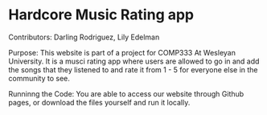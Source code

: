 # Hardcore Music Rating app

Contributors: Darling Rodriguez, Lily Edelman

Purpose: This website is part of a project for COMP333 At Wesleyan University. It is a musci rating app where users are allowed to go in and add the songs that they listened to and rate it from 1 - 5 for everyone else in the community to see.


Runninng the Code: You are able to access our website through Github pages, or download the files yourself and run it locally.